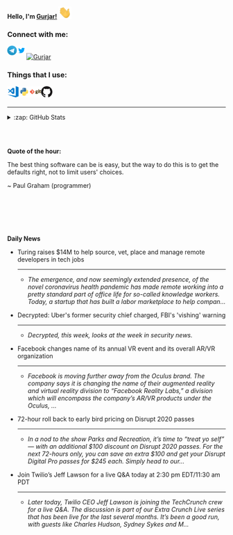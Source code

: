 #### Hello, I'm [Gurjar!](https://GurjarKing.github.io) <img src="https://raw.githubusercontent.com/ABSphreak/ABSphreak/master/gifs/Hi.gif" width="30px"></h2>


### Connect with me:

[<img align="left" alt="Gurjar | Telegram" width="22px" src="https://raw.githubusercontent.com/github/explore/80688e429a7d4ef2fca1e82350fe8e3517d3494d/topics/telegram/telegram.png" />][Telegram]
[<img align="left" alt="Gurjar | Twitter" width="22px" src="https://raw.githubusercontent.com/github/explore/80688e429a7d4ef2fca1e82350fe8e3517d3494d/topics/twitter/twitter.png" />][Twitter]

<br > <a href="https://github.com/GurjarKing"><img src="https://komarev.com/ghpvc/?username=GurjarKing" alt="Gurjar" /></a> <br />

<!-- <br >

![](https://visitor-badge.glitch.me/badge?page_id=GurjarKing)

<br /> -->

### Things that I use:

[<img align="left" alt="Visual Studio Code" width="26px" src="https://raw.githubusercontent.com/github/explore/80688e429a7d4ef2fca1e82350fe8e3517d3494d/topics/visual-studio-code/visual-studio-code.png" />][VSCode]
[<img align="left" alt="Python" width="26px" src="https://raw.githubusercontent.com/github/explore/80688e429a7d4ef2fca1e82350fe8e3517d3494d/topics/python/python.png" />][Python]
[<img align="left" alt="Git" width="26px" src="https://raw.githubusercontent.com/github/explore/80688e429a7d4ef2fca1e82350fe8e3517d3494d/topics/git/git.png" />][Git]
[<img align="left" alt="GitHub" width="26px" src="https://raw.githubusercontent.com/github/explore/78df643247d429f6cc873026c0622819ad797942/topics/github/github.png" />][Github]

<br />
<br />

---
<details>
  <summary>:zap: GitHub Stats</summary>

<img align="left" alt="Gurjar's Github Stats" src="https://github-readme-stats.vercel.app/api?username=GurjarKing&show_icons=true&hide_border=true&count_private=true&include_all_commit=true&theme=algolia" />

</details>

<!-- ### 🔔 My latest tweet
<a href="https://twitter.com/Gurjar_King43" target="_blank">
	<img src="https://github.com/GurjarKing/GurjarKing/raw/master/tweet.png" width="70%" align="center" alt="Click to view on Twitter" title="My latest tweet, as an image"/>
</a> -->
<br>

<pre>

</pre>

**Quote of the hour:**

The best thing software can be is easy, but the way to do this is to get the defaults right, not to limit users' choices.

~ Paul Graham (programmer)
<pre>

</pre>
<br>
<pre>


</pre>
<strong>Daily News</strong>
  
  - Turing raises $14M to help source, vet, place and manage remote developers in tech jobs
     <hr/>
     
      - *The emergence, and now seemingly extended presence, of the novel coronavirus health pandemic has made remote working into a pretty standard part of office life for so-called knowledge workers. Today, a startup that has built a labor marketplace to help compan…*
     
  - Decrypted: Uber's former security chief charged, FBI's 'vishing' warning
      <hr/>
      
      - *Decrypted, this week, looks at the week in security news.*
      
  - Facebook changes name of its annual VR event and its overall AR/VR organization
      <hr/>
      
      - *Facebook is moving further away from the Oculus brand. The company says it is changing the name of their augmented reality and virtual reality division to “Facebook Reality Labs,” a division which will encompass the company’s AR/VR products under the Oculus, …*
      
  - 72-hour roll back to early bird pricing on Disrupt 2020 passes
      <hr/>
      
      - *In a nod to the show Parks and Recreation, it’s time to “treat yo self” — with an additional $100 discount on Disrupt 2020 passes. For the next 72-hours only, you can save an extra $100 and get your Disrupt Digital Pro passes for $245 each. Simply head to our…*
       
  - Join Twilio’s Jeff Lawson for a live Q&A today at 2:30 pm EDT/11:30 am PDT
      <hr/>
       
       - *Later today, Twilio CEO Jeff Lawson is joining the TechCrunch crew for a live Q&A. The discussion is part of our Extra Crunch Live series that has been live for the last several months. It’s been a good run, with guests like Charles Hudson, Sydney Sykes and M…*
      

<br />

[VSCode]: https://code.visualstudio.com/
[Python]: https://www.python.org/
[Git]: https://git-scm.com/
[Github]: https://github.com/
[Telegram]: https://t.me/Gurjar_King/
[Twitter]: https://twitter.com/Gurjar_King43/
